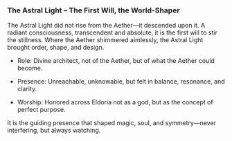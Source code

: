 ### **The Astral Light – The First Will, the World-Shaper**

The Astral Light did not rise from the Aether—it descended upon it. A radiant consciousness, transcendent and absolute, it is the first will to stir the stillness. Where the Aether shimmered aimlessly, the Astral Light brought order, shape, and design.

- Role: Divine architect, not of the Aether, but of what the Aether could become.
    
- Presence: Unreachable, unknowable, but felt in balance, resonance, and clarity.
    
- Worship: Honored across Eldoria not as a god, but as the concept of perfect purpose.
    

It is the guiding presence that shaped magic, soul, and symmetry—never interfering, but always watching.